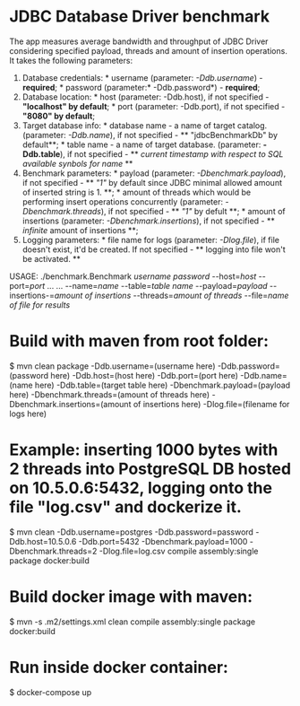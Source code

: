 # JDBC Database Driver benchmark 

The app measures average bandwidth and throughput of JDBC Driver considering specified payload, threads and amount of insertion operations. 
It takes the following parameters: 
  1. Database credentials: 
    * username (parameter: *-Ddb.username*) - **required**;
    * password (parameter:* -Ddb.password*) - **required**; 
  2. Database location: 
    * host (parameter: -Ddb.host), if not specified - **"localhost" by default**; 
    * port (parameter: -Ddb.port), if not specified - **"8080" by default**;
  3. Target database info: 
    * database name - a name of target catalog. (parameter: *-Ddb.name*), if not specified - ** "jdbcBenchmarkDb" by default**;
    * table name - a name of target database. (parameter: **-Ddb.table**), if not specified - ** *current timestamp with respect to SQL available synbols for name* **
  4. Benchmark parameters: 
    * payload (parameter: *-Dbenchmark.payload*), if not specified - ** *"1"* by default since JDBC minimal allowed amount of inserted string is 1. **;
    * amount of threads which would be performing insert operations concurrently (parameter: *-Dbenchmark.threads*), if not specified - ** *"1"* by defult **;
    * amount of insertions (parameter: *-Dbenchmark.insertions*), if not specified - ** *infinite* amount of insertions **;
   5. Logging parameters: 
     * file name for logs (parameter: *-Dlog.file*), if file doesn't exist, it'd be created. If not specified - ** logging into file won't be activated. **

USAGE: ./benchmark.Benchmark *username* *password* --host=*host* --port=*port* ...
       ... --name=*name* --table=*table name* --payload=*payload* --insertions-=*amount of insertions* --threads=*amount of threads* --file=*name of file for results*



# Build with maven from root folder: 
$ mvn clean package -Ddb.username=(username here) -Ddb.password=(password here) -Ddb.host=(host here) -Ddb.port=(port here) -Ddb.name=(name here) -Ddb.table=(target table here) -Dbenchmark.payload=(payload here) -Dbenchmark.threads=(amount of threads here) -Dbenchmark.insertions=(amount of insertions here) -Dlog.file=(filename for logs here)

# Example: inserting 1000 bytes with 2 threads into PostgreSQL DB hosted on 10.5.0.6:5432, logging onto the file "log.csv" and dockerize it. 
$ mvn clean -Ddb.username=postgres -Ddb.password=password -Ddb.host=10.5.0.6 -Ddb.port=5432 -Dbenchmark.payload=1000 -Dbenchmark.threads=2 -Dlog.file=log.csv compile assembly:single package docker:build

# Build docker image with maven:
$ mvn -s .m2/settings.xml clean compile assembly:single package docker:build

# Run inside docker container: 
$ docker-compose up  
